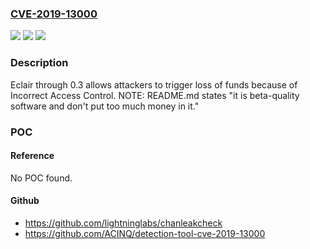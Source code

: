 ### [CVE-2019-13000](https://cve.mitre.org/cgi-bin/cvename.cgi?name=CVE-2019-13000)
![](https://img.shields.io/static/v1?label=Product&message=n%2Fa&color=blue)
![](https://img.shields.io/static/v1?label=Version&message=n%2Fa&color=blue)
![](https://img.shields.io/static/v1?label=Vulnerability&message=n%2Fa&color=brighgreen)

### Description

Eclair through 0.3 allows attackers to trigger loss of funds because of Incorrect Access Control. NOTE: README.md states "it is beta-quality software and don't put too much money in it."

### POC

#### Reference
No POC found.

#### Github
- https://github.com/lightninglabs/chanleakcheck
- https://github.com/ACINQ/detection-tool-cve-2019-13000

